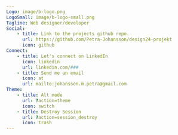 ```yaml
---
Logo: image/b-logo.png
LogoSmall: image/b-logo-small.png
Tagline: Web designer/developer
Social:
    - title: Link to the projects github repo.
      url: https://github.com/Petra-Johansson/design24-projekt
      icon: github
Connect:
    - title: Let's connect on LinkedIn
      icon: linkedin
      url: linkedin.com/###
    - title: Send me an email
      icon: at
      url: mailto:johansson.m.petra@gmail.com
Theme: 
    - title: Alt mode
      url: ?action=theme
      icon: switch
    - title: Destroy Session
      url: ?action=session_destroy
      icon: trash 
---
```

